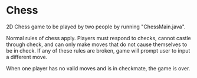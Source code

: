 # Chess
2D Chess game to be played by two people by running "ChessMain.java".

Normal rules of chess apply. Players must respond to checks, cannot castle through check, and can only make moves that do not cause themselves to be in check. If any of these rules are broken, game will prompt user to input a different move.

When one player has no valid moves and is in checkmate, the game is over.
